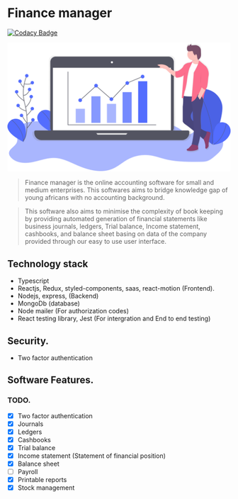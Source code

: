 # Finance manager

[![Codacy Badge](https://api.codacy.com/project/badge/Grade/fe7b07987f4c43e39f434c7fdf67d22c)](https://app.codacy.com/gh/BuildForSDGCohort2/Team-229N-finance-manager-frontend?utm_source=github.com&utm_medium=referral&utm_content=BuildForSDGCohort2/Team-229N-finance-manager-frontend&utm_campaign=Badge_Grade_Settings)

![Finace manager](src/asset/finance.svg)

> Finance manager is the online accounting software for small and medium enterprises. This softwares aims to bridge knowledge gap of young africans with no accounting background.

> This software also aims to minimise the complexity of book keeping by providing automated generation of financial statements like business journals, ledgers, Trial balance, Income statement, cashbooks, and balance sheet basing on data of the company provided through our easy to use user interface.

## Technology stack

- Typescript
- Reactjs, Redux, styled-components, saas, react-motion (Frontend).
- Nodejs, express, (Backend)
- MongoDb (database)
- Node mailer (For authorization codes)
- React testing library, Jest (For intergration and End to end testing)

## Security.

- Two factor authentication

## Software Features.

### TODO.

- [x] Two factor authentication
- [x] Journals
- [x] Ledgers
- [x] Cashbooks
- [x] Trial balance
- [x] Income statement (Statement of financial position)
- [x] Balance sheet
- [ ] Payroll
- [x] Printable reports
- [x] Stock management
